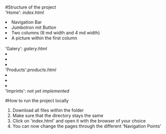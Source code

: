 #Structure of the project
<br>
'Home': <i>index.html</i>
<li>Navigation Bar</li>
<li>Jumbotron mit Button</li>
<li>Two columns (8 md width and 4 md width)</li>
<li>A picture within the first column</li><br>
'Galery': <i>galery.html</i>
<li></li>
<li></li>
<li></li>
'Products':<i>products.html</i>
<li></li>
<li></li>
<li></li>
'Imprints': <i>not yet implemented</i>

#How to run the project locally
<br>
1. Download all files within the folder<br>
2. Make sure that the directory stays the same<br>
3. Click on 'index.html' and open it with the browser of your choice<br>
4. You can now change the pages through the different 'Navigation Points'<br>
